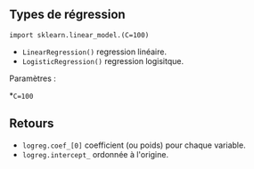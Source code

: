 ## Types de régression

`import sklearn.linear_model.(C=100)`

* `LinearRegression()` regression linéaire.
* `LogisticRegression()` regression logisitque.

Paramètres : 

*`C=100`

## Retours

* `logreg.coef_[0]` coefficient (ou poids) pour chaque variable.
* `logreg.intercept_` ordonnée à l'origine.

